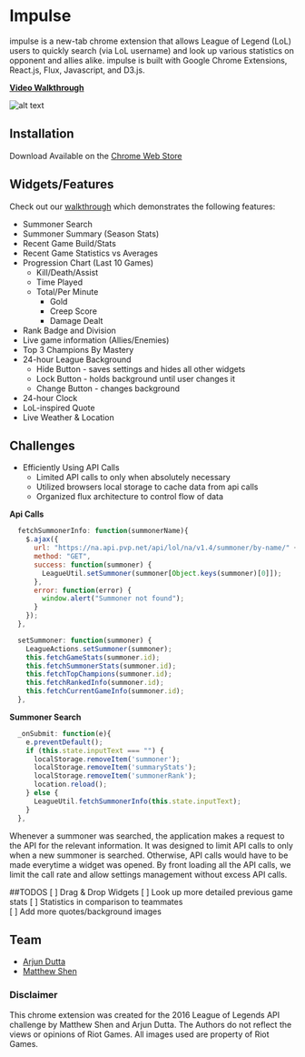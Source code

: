 # Impulse
impulse is a new-tab chrome extension that allows League of Legend (LoL) users to quickly search (via LoL username) and look up various statistics on opponent and allies alike. impulse is built with Google Chrome Extensions, React.js, Flux, Javascript, and D3.js. 

[**Video Walkthrough**](https://www.youtube.com/watch?v=MQveiATYtnA&feature=youtu.be)

![alt text][logo]

[logo]: http://res.cloudinary.com/dzyfczxnr/image/upload/v1462828236/Impulse/Screen_Shot_2016-05-09_at_2.04.01_PM.png "Default Impulse"

## Installation
Download Available on the [Chrome Web Store](https://google.com/)

## Widgets/Features
Check out our [walkthrough](https://www.youtube.com/watch?v=MQveiATYtnA&feature=youtu.be) which demonstrates the following features:
* Summoner Search
* Summoner Summary (Season Stats)
* Recent Game Build/Stats
* Recent Game Statistics vs Averages
* Progression Chart (Last 10 Games)
  * Kill/Death/Assist 
  * Time Played
  * Total/Per Minute
    * Gold
    * Creep Score
    * Damage Dealt
* Rank Badge and Division
* Live game information (Allies/Enemies)
* Top 3 Champions By Mastery 
* 24-hour League Background
  * Hide Button - saves settings and hides all other widgets
  * Lock Button - holds background until user changes it 
  * Change Button - changes background 
* 24-hour Clock 
* LoL-inspired Quote
* Live Weather & Location 

## Challenges
* Efficiently Using API Calls
  * Limited API calls to only when absolutely necessary
  * Utilized browsers local storage to cache data from api calls
  * Organized flux architecture to control flow of data

**Api Calls**
```javascript
  fetchSummonerInfo: function(summonerName){
    $.ajax({
      url: "https://na.api.pvp.net/api/lol/na/v1.4/summoner/by-name/" + summonerName + "?api_key=" + key.league,
      method: "GET",
      success: function(summoner) {
        LeagueUtil.setSummoner(summoner[Object.keys(summoner)[0]]);
      },
      error: function(error) {
        window.alert("Summoner not found");
      }
    });
  },

  setSummoner: function(summoner) {
    LeagueActions.setSummoner(summoner);
    this.fetchGameStats(summoner.id);
    this.fetchSummonerStats(summoner.id);
    this.fetchTopChampions(summoner.id);
    this.fetchRankedInfo(summoner.id);
    this.fetchCurrentGameInfo(summoner.id);
  },
```

**Summoner Search**
```javascript 
  _onSubmit: function(e){
    e.preventDefault();
    if (this.state.inputText === "") {
      localStorage.removeItem('summoner');
      localStorage.removeItem('summaryStats');
      localStorage.removeItem('summonerRank');
      location.reload();
    } else {
      LeagueUtil.fetchSummonerInfo(this.state.inputText);
    }
  },
```

Whenever a summoner was searched, the application makes a request to the API for the relevant information. It was designed to limit API calls to only when a new summoner is searched. Otherwise, API calls would have to be made everytime a widget was opened. By front loading all the API calls, we limit the call rate and allow settings management without excess API calls.


##TODOS
[ ] Drag & Drop Widgets
[ ] Look up more detailed previous game stats
[ ] Statistics in comparison to teammates  
[ ] Add more quotes/background images

## Team
* [Arjun Dutta](https://github.com/adutta91)
* [Matthew Shen](https://github.com/mattyshen)

### Disclaimer
This chrome extension was created for the 2016 League of Legends API challenge by Matthew Shen and Arjun Dutta. The Authors do not reflect the views or opinions of Riot Games. All images used are property of Riot Games.
